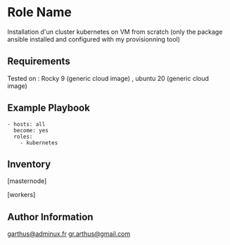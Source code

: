 Role Name
=========

Installation d'un cluster kubernetes on VM from scratch (only the package ansible installed and configured with my provisionning tool)

Requirements
------------

Tested on : Rocky 9 (generic cloud image) , ubuntu 20 (generic cloud image)

Example Playbook
----------------


```
- hosts: all
  become: yes
  roles:
    - kubernetes
```

Inventory
----------------

[masternode]


[workers]


Author Information
------------------

garthus@adminux.fr
gr.arthus@gmail.com
